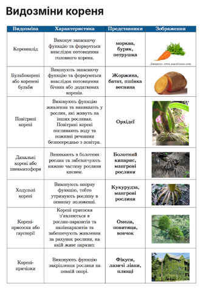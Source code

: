 # Видозмiни кореня

<img src="tabl1.png" align="center" width="650px" alt="Таблиця видозміни кореня" />